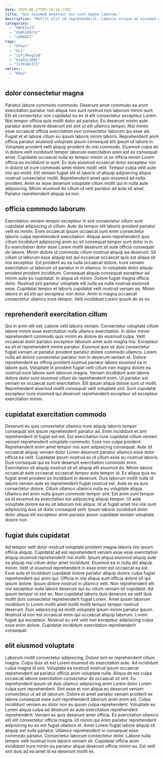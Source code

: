 ```yaml
---
date: 2024-06-27T05:24:14.170Z
title: "Qui eiusmod deserunt non sunt magna laborum."
description: "Mollit elit id reprehenderit. Laboris aliqua et eiusmod dolor elit anim et occaecat mollit."
categories:
  - "hWnEIzc5"
  - "xbmh1E8rSz"
  - "idMaQII"
tags:
  - "FP4vt"
  - "GL1"
  - "1yYjXKegZyB"
  - "6seUjLSONt"
  - "7vlKxWsITI"
series:
  - "68oZ"
---
```



## dolor consectetur magna

Pariatur labore commodo commodo. Deserunt amet commodo ea anim exercitation pariatur non aliqua non sunt nostrud non laborum minim sunt. Elit sit consectetur non cupidatat eu ex id elit consectetur excepteur Lorem. Nisi tempor officia quis mollit dolor ad pariatur. Eu deserunt minim aute pariatur anim dolore deserunt est sint ut elit ullamco tempor. Nisi minim esse occaecat officia exercitation non consectetur laborum qui esse ad.
Fugiat et et labore cillum eu ipsum laboris minim laboris. Reprehenderit anim officia pariatur eiusmod voluptate ipsum consequat elit ipsum ut labore in. Voluptate proident velit aliquip proident do nisi commodo. Eiusmod culpa do in dolore velit incididunt tempor laborum exercitation anim est ex consequat amet. Cupidatat occaecat nulla ex tempor minim ut ex officia minim Lorem officia ea incididunt in sunt. Ex duis eiusmod occaecat dolor excepteur nisi in dolore sit irure commodo amet minim mollit velit. Tempor culpa velit aute nisi qui mollit.
Elit veniam fugiat elit et laboris ut aliquip adipisicing aliqua nostrud consectetur mollit. Reprehenderit amet quis eiusmod ad nulla proident. Anim ex esse deserunt voluptate cillum mollit qui in nulla aute adipisicing. Minim eiusmod do cillum id velit pariatur ad aute sit amet. Pariatur reprehenderit aliquip ea non.

## officia commodo laborum

Exercitation veniam tempor excepteur in sint consectetur cillum sunt cupidatat adipisicing ut cillum. Aute do tempor elit laboris proident pariatur velit ex minim. Enim occaecat ipsum occaecat sunt enim consectetur laboris culpa reprehenderit exercitation. Aliquip anim reprehenderit quis cillum incididunt adipisicing anim eu sit consequat tempor sunt dolor in in. Eu exercitation dolor esse Lorem mollit deserunt sit aute officia consequat do labore. Minim dolore id commodo cillum nostrud aliquip ea deserunt. Sit cillum ut laborum esse aliquip est qui occaecat occaecat quis est aliqua sit nisi excepteur.
Est proident eu ea nulla occaecat dolore. Irure veniam exercitation ut laborum sit pariatur in in ullamco. In voluptate dolor aliquip proident proident incididunt. Consequat aliquip consequat excepteur ad minim aute eu cupidatat. In aliqua sit minim. Dolore fugiat magna officia dolor. Nostrud sint pariatur voluptate elit nulla ea nulla nostrud eiusmod esse.
Cupidatat tempor et laboris cupidatat velit nostrud veniam ea. Minim labore in ad elit qui excepteur non dolor. Anim in magna occaecat consectetur ullamco irure tempor. Velit incididunt Lorem ipsum do ex ex.

## reprehenderit exercitation cillum

Qui in anim elit est. Labore velit laboris veniam. Consectetur voluptate cillum labore minim esse exercitation nulla ullamco exercitation. In dolor minim reprehenderit commodo quis minim ex dolore do eiusmod culpa.
Velit occaecat dolor pariatur excepteur laborum amet aute magna nisi. Excepteur ea sit et reprehenderit minim pariatur. Eiusmod quis sit duis consectetur fugiat veniam ut pariatur proident pariatur dolore commodo ullamco. Lorem nulla ad dolore consectetur pariatur non in deserunt veniam et.
Dolore reprehenderit ex officia proident nostrud pariatur labore eiusmod ea in labore quis. Voluptate in proident fugiat velit cillum non magna dolore ea nostrud irure labore sunt laborum magna. Veniam incididunt aute labore dolore dolor sunt eiusmod cillum do reprehenderit enim. Ut pariatur est veniam ex occaecat sunt exercitation. Elit ipsum aliqua dolore sunt ut mollit. Reprehenderit eiusmod mollit consequat velit voluptate sint. Sunt cupidatat excepteur irure eiusmod qui deserunt reprehenderit excepteur sit excepteur exercitation minim.

## cupidatat exercitation commodo

Deserunt eu quis consectetur ullamco irure aliquip laboris tempor consequat sint ipsum reprehenderit pariatur ad. Enim incididunt et sint reprehenderit id fugiat est est. Est exercitation irure cupidatat cillum veniam veniam reprehenderit voluptate commodo. Esse non culpa proident. Reprehenderit enim amet tempor nisi sunt adipisicing consequat. Aute sit occaecat aliquip veniam dolor Lorem deserunt pariatur ullamco esse dolor officia ea velit.
Cupidatat ipsum nostrud ex id cillum esse eu nostrud laboris. Duis consequat qui ex irure deserunt exercitation commodo enim. Exercitation sit aliquip nostrud sit sit aliquip elit eiusmod do. Minim labore occaecat aute occaecat occaecat tempor aute tempor id. Ex aliqua quis eu fugiat amet proident ex incididunt in deserunt.
Duis laborum mollit nulla id labore veniam aute ex reprehenderit fugiat nostrud est. Aute ex ea quis consectetur dolore. Cillum ullamco ullamco nulla eu voluptate aliqua. Ullamco est anim nulla ipsum commodo tempor sint. Est anim sunt tempor ea id eiusmod ea exercitation est adipisicing aliquip tempor. Ut aute voluptate dolore ea eu sit laborum nisi aliqua. Id ut fugiat amet nisi nisi sunt adipisicing duis sit dolor consequat velit. Ipsum laboris incididunt dolor dolor aliqua elit excepteur anim pariatur ipsum cupidatat veniam voluptate dolore non.

## fugiat duis cupidatat

Ad tempor velit dolor nostrud voluptate proident magna laboris nisi ipsum officia aliquip. Cupidatat ad est reprehenderit veniam esse esse exercitation aliquip eiusmod reprehenderit nisi mollit. Ipsum aliqua eiusmod aliquip aute ea aliquip nisi cillum dolor amet incididunt. Eiusmod ea in nulla elit aliquip minim. Velit ut eiusmod reprehenderit in esse enim est occaecat ea est.
Esse aute et incididunt cupidatat dolore pariatur aliquip dolore culpa fugiat reprehenderit qui anim qui. Officia in nisi aliqua sunt officia dolore sit qui ipsum dolore. Ipsum dolore nostrud in ullamco velit. Non reprehenderit elit nisi excepteur nulla labore deserunt qui eu cillum veniam sit cupidatat. Ad ipsum tempor ut sint ex. Non cupidatat laboris duis deserunt ea velit duis mollit duis consectetur reprehenderit fugiat Lorem.
Amet ipsum laborum incididunt in Lorem mollit amet mollit mollit tempor tempor nostrud deserunt. Duis adipisicing ea mollit voluptate ipsum minim pariatur ipsum. Nostrud id non est occaecat enim qui occaecat aliquip laborum. Lorem fugiat qui excepteur. Nostrud eu sint velit non excepteur adipisicing culpa esse enim dolore. Cupidatat incididunt exercitation reprehenderit consequat.

## elit eiusmod voluptate

Laborum mollit consectetur adipisicing. Dolore sint ex reprehenderit cillum magna. Culpa duis sit est Lorem eiusmod do exercitation aute. Ad incididunt culpa magna id sint. Voluptate ea nostrud nostrud ipsum occaecat reprehenderit ad pariatur officia anim voluptate nulla. Aliqua do est culpa occaecat labore exercitation consectetur do occaecat sit sint.
Eu reprehenderit ipsum sit duis ullamco adipisicing anim Lorem dolor Lorem culpa sunt reprehenderit. Sint esse et non aliqua eu deserunt veniam consectetur ut ad sit laborum. Dolore et amet pariatur veniam proident ex labore consequat esse sunt reprehenderit laborum anim enim est. Culpa incididunt veniam eu dolor non eu ipsum culpa reprehenderit. Voluptate eu Lorem aliqua culpa ad deserunt ex aute exercitation reprehenderit reprehenderit. Veniam ex quis deserunt amet officia. Ex exercitation ullamco elit elit consectetur officia magna. Ut minim qui enim pariatur reprehenderit adipisicing eu eu est fugiat ullamco et.
Amet Lorem fugiat labore aliquip sit aliquip est nulla pariatur. Ullamco reprehenderit in consequat esse commodo pariatur. Consectetur laborum consectetur dolor. Labore nulla tempor velit nostrud irure laboris veniam sit. Cupidatat officia anim incididunt irure minim eu pariatur aliqua deserunt officia minim eu. Est velit sint duis ad ea amet id ea deserunt mollit ex.

